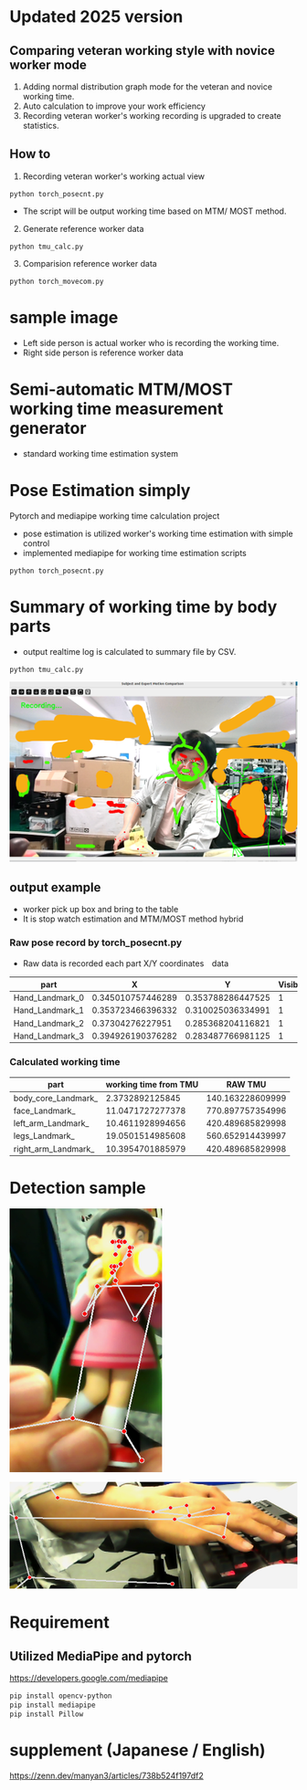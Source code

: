 # Updated 2025 version
## Comparing veteran working style with novice worker mode
1. Adding normal distribution graph mode for the veteran and novice working time.
2. Auto calculation to improve your work efficiency
3. Recording veteran worker's working recording is upgraded to create statistics.

## How to

1. Recording veteran worker's working actual view

```
python torch_posecnt.py

```
 - The script will be output working time based on MTM/ MOST method.

2. Generate reference worker data

```
python tmu_calc.py

```
3. Comparision reference worker data 

```
python torch_movecom.py

```



# sample image
- Left side person is actual worker who is recording the working time.
- Right side person is reference worker data 



# Semi-automatic MTM/MOST working time measurement generator
- standard working time estimation system
  
# Pose Estimation simply
Pytorch and mediapipe working time calculation project
- pose estimation is utilized worker's working time estimation with simple control
- implemented mediapipe for working time estimation scripts

```
python torch_posecnt.py

```


# Summary of working time by body parts
- output realtime log is calculated to summary file by CSV.

```
python tmu_calc.py

```

![poseimage](newsample.png)

## output example 

- worker pick up box and bring to the table
- It is stop watch estimation and MTM/MOST method hybrid

### Raw pose record by torch_posecnt.py

- Raw data is recorded each part X/Y coordinates　data 

| part  | X | Y | Visibility |
| ------------- | ------------- | ------------- | ------------- |
| Hand_Landmark_0 | 0.345010757446289 | 0.353788286447525 | 1 |
| Hand_Landmark_1 | 0.353723466396332 | 0.310025036334991 | 1 |
| Hand_Landmark_2 | 0.37304276227951 | 0.285368204116821 | 1 |
| Hand_Landmark_3 | 0.394926190376282 | 0.283487766981125 | 1 |


### Calculated working time

| part  | working time from TMU | RAW TMU |
| ------------- | ------------- | ------------- |
| body_core_Landmark_  | 2.3732892125845  | 140.163228609999  |
| face_Landmark_  | 11.0471727277378  | 770.897757354996  |
| left_arm_Landmark_  | 10.4611928994656  | 420.489685829998  |
| legs_Landmark_  | 19.0501514985608  | 560.652914439997  |
| right_arm_Landmark_  | 10.3954701885979  | 420.489685829998  |

# Detection sample

![poseimage](sample.png)

![poseimage](hand.png)


# Requirement

## Utilized MediaPipe and pytorch 
https://developers.google.com/mediapipe

```
pip install opencv-python
pip install mediapipe
pip install Pillow

```


# supplement (Japanese / English)

https://zenn.dev/manyan3/articles/738b524f197df2
